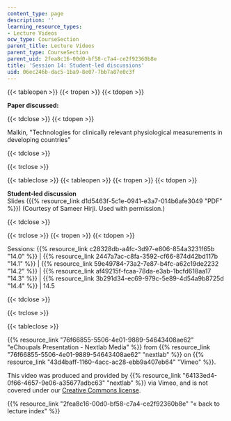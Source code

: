 ```yaml
---
content_type: page
description: ''
learning_resource_types:
- Lecture Videos
ocw_type: CourseSection
parent_title: Lecture Videos
parent_type: CourseSection
parent_uid: 2fea8c16-00d0-bf58-c7a4-ce2f92360b8e
title: 'Session 14: Student-led discussions'
uid: 06ec246b-dac5-1ba9-8e07-7bb7a87e0c3f
---
```


{{< tableopen >}}
{{< tropen >}}
{{< tdopen >}}


**Paper discussed:**


{{< tdclose >}}
{{< tdopen >}}


Malkin, "Technologies for clinically relevant physiological measurements in developing countries"


{{< tdclose >}}

{{< trclose >}}

{{< tableclose >}}
{{< tableopen >}}
{{< tropen >}}
{{< tdopen >}}


**Student-led discussion**  
Slides ({{% resource_link d1d5463f-5c1e-0941-e3a7-014b6afe3049 "PDF" %}}) (Courtesy of Sameer Hirji. Used with permission.)


{{< tdclose >}}

{{< trclose >}}
{{< tropen >}}
{{< tdopen >}}


Sessions: {{% resource_link c28328db-a4fc-3d97-e806-854a3231f65b "14.0" %}} | {{% resource_link 2447a7ac-c8fa-3592-cf66-874d42bd117b "14.1" %}} | {{% resource_link 59e49784-73a2-7e87-b4fc-a62c19de2232 "14.2" %}} | {{% resource_link af49215f-fcaa-78da-e3ab-1bcfd618aa17 "14.3" %}} | {{% resource_link 3b291d34-ec69-979c-5e89-4d54a9b8725d "14.4" %}} | 14.5


{{< tdclose >}}

{{< trclose >}}

{{< tableclose >}}

{{% resource_link "76f66855-5506-4e01-9889-54643408ae62" "eChoupals Presentation - Nextlab Media" %}} from {{% resource_link "76f66855-5506-4e01-9889-54643408ae62" "nextlab" %}} on {{% resource_link "43d4baff-1160-4acc-ac28-ebb9a407eb64" "Vimeo" %}}.

This video was produced and provided by {{% resource_link "64133ed4-0f66-4657-9e06-a35677adbc63" "nextlab" %}} via Vimeo, and is not covered under our [Creative Commons license](/terms/#cc).

{{% resource_link "2fea8c16-00d0-bf58-c7a4-ce2f92360b8e" "« back to lecture index" %}}